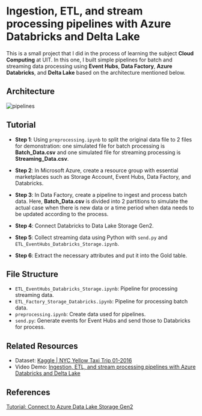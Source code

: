 # Ingestion, ETL, and stream processing pipelines with Azure Databricks and Delta Lake

This is a small project that I did in the process of learning the subject **Cloud Computing** at UIT. In this one, I built simple pipelines for batch and streaming data processing using **Event Hubs**, **Data Factory**, **Azure Databricks**, and **Delta Lake** based on the architecture mentioned below.

## Architecture 

![pipelines](https://github.com/ngochien1007/yellow-tripdata/assets/154615929/48fc1c15-9560-44a0-8d2e-7f1401b1297f)

## Tutorial

- **Step 1**: Using `preprocessing.ipynb` to split the original data file to 2 files for demonstration: one simulated file for batch processing is **Batch_Data.csv** and one simulated file for streaming processing is **Streaming_Data.csv**.

- **Step 2**: In Microsoft Azure, create a resource group with essential marketplaces such as Storage Account, Event Hubs, Data Factory, and Databricks.

- **Step 3**: In Data Factory, create a pipeline to ingest and process batch data. Here, **Batch_Data.csv** is divided into 2 partitions to simulate the actual case when there is new data or a time period when data needs to be updated according to the process.

- **Step 4**: Connect Databricks to Data Lake Storage Gen2.

- **Step 5**: Collect streaming data using Python with `send.py` and `ETL_EventHubs_Databricks_Storage.ipynb`.

- **Step 6**: Extract the necessary attributes and put it into the Gold table.

## File Structure

- `ETL_EventHubs_Databricks_Storage.ipynb`: Pipeline for processing streaming data.
- `ETL_Factory_Storage_Databricks.ipynb`: Pipeline for processing batch data.
- `preprocessing.ipynb`: Create data used for pipelines.
- `send.py`: Generate events for Event Hubs and send those to Databricks for process.

## Related Resources
- Dataset: [Kaggle | NYC Yellow Taxi Trip 01-2016](https://www.kaggle.com/datasets/elemento/nyc-yellow-taxi-trip-data?select=yellow_tripdata_2016-01.csv)
- Video Demo: [Ingestion, ETL, and stream processing pipelines with Azure Databricks and Delta Lake](https://youtu.be/ooQaSN5IoGs)

## References
[Tutorial: Connect to Azure Data Lake Storage Gen2](https://learn.microsoft.com/en-us/azure/databricks/getting-started/connect-to-azure-storage)
